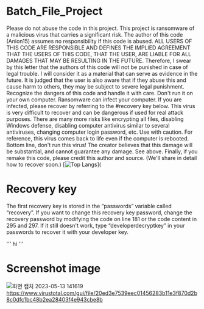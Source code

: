 # Batch_File_Project
Please do not abuse the code in this project.
This project is ransomware of a malicious virus that carries a significant risk.
The author of this code (Anion15) assumes no responsibility if this code is abused.
ALL USERS OF THIS CODE ARE RESPONSIBLE AND DEFINES THE IMPLIED AGREEMENT THAT THE USERS OF THIS CODE, THAT THE USER, ARE LIABLE FOR ALL DAMAGES THAT MAY BE RESULTING IN THE FUTURE.
Therefore, I swear by this letter that the authors of this code will not be punished in case of legal trouble. I will consider it as a material that can serve as evidence in the future.
It is judged that the user is also aware that if they abuse this and cause harm to others, they may be subject to severe legal punishment.
Recognize the dangers of this code and handle it with care.
Don't run it on your own computer. Ransomware can infect your computer. If you are infected, please recover by referring to the #recovery key below.
This virus is very difficult to recover and can be dangerous if used for real attack purposes. There are many more risks like encrypting all files, disabling Windows defense, disabling computer antivirus similar to several antiviruses, changing computer login password, etc. Use with caution. For reference, this virus comes back to life even if the computer is rebooted. Bottom line, don't run this virus! The creator believes that this damage will be substantial, and cannot guarantee any damage. See above.
Finally, if you remake this code, please credit this author and source.
(We'll share in detail how to recover soon.)
 [![Top Langs](username=Anion15)](
# Recovery key
The first recovery key is stored in the “passwords” variable called “recovery”. If you want to change this recovery key password, change the recovery password by modifying the code on line 181 or the code content in 295 and 297. If it still doesn't work, type “developerdecryptkey” in your passwords to recover it with your developer key.

'''
hi
'''

# Screenshot image
![화면 캡처 2023-05-13 141619](https://github.com/Anion15/Batch_File_Project/assets/125840838/9f33543d-e4b9-4ea9-8ffd-39aad1b347fe)
https://www.virustotal.com/gui/file/20ed3e7539eec01456283b11e3f870d2b8c0dfc1bc48b2ea28403f4e943cbe8b
